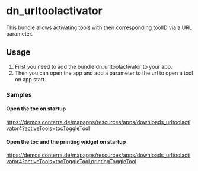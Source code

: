 # dn_urltoolactivator

This bundle allows activating tools with their corresponding toolID via a URL parameter.

## Usage

1. First you need to add the bundle dn_urltoolactivator to your app.
2. Then you can open the app and add a parameter to the url to open a tool on app start.

### Samples

#### Open the toc on startup

https://demos.conterra.de/mapapps/resources/apps/downloads_urltoolactivator4?activeTools=tocToggleTool

#### Open the toc and the printing widget on startup

https://demos.conterra.de/mapapps/resources/apps/downloads_urltoolactivator4?activeTools=tocToggleTool,printingToggleTool
